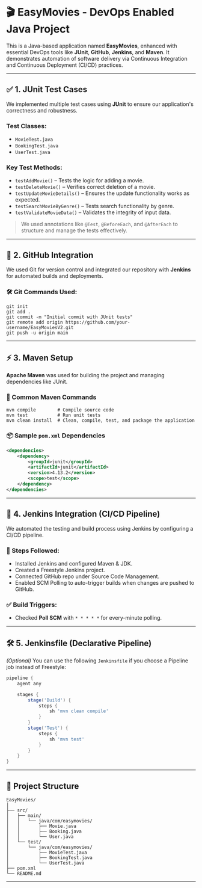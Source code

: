 
# 🎬 EasyMovies - DevOps Enabled Java Project

This is a Java-based application named **EasyMovies**, enhanced with essential DevOps tools like **JUnit**, **GitHub**, **Jenkins**, and **Maven**. It demonstrates automation of software delivery via Continuous Integration and Continuous Deployment (CI/CD) practices.

---

## ✅ 1. JUnit Test Cases

We implemented multiple test cases using **JUnit** to ensure our application's correctness and robustness.

### Test Classes:
- `MovieTest.java`
- `BookingTest.java`
- `UserTest.java`

### Key Test Methods:
- `testAddMovie()` – Tests the logic for adding a movie.
- `testDeleteMovie()` – Verifies correct deletion of a movie.
- `testUpdateMovieDetails()` – Ensures the update functionality works as expected.
- `testSearchMovieByGenre()` – Tests search functionality by genre.
- `testValidateMovieData()` – Validates the integrity of input data.

> We used annotations like `@Test`, `@BeforeEach`, and `@AfterEach` to structure and manage the tests effectively.

---

## 📁 2. GitHub Integration

We used Git for version control and integrated our repository with **Jenkins** for automated builds and deployments.

### 🛠️ Git Commands Used:

```
git init
git add .
git commit -m "Initial commit with JUnit tests"
git remote add origin https://github.com/your-username/EasyMoviesV2.git
git push -u origin main
```

---

## ⚡ 3. Maven Setup

**Apache Maven** was used for building the project and managing dependencies like JUnit.

### 🔧 Common Maven Commands

```
mvn compile        # Compile source code  
mvn test           # Run unit tests  
mvn clean install  # Clean, compile, test, and package the application  
```

### 📦 Sample `pom.xml` Dependencies

```xml
<dependencies>
    <dependency>
        <groupId>junit</groupId>
        <artifactId>junit</artifactId>
        <version>4.13.2</version>
        <scope>test</scope>
    </dependency>
</dependencies>
```

---

## 🔁 4. Jenkins Integration (CI/CD Pipeline)

We automated the testing and build process using Jenkins by configuring a CI/CD pipeline.

### 🧩 Steps Followed:
- Installed Jenkins and configured Maven & JDK.
- Created a Freestyle Jenkins project.
- Connected GitHub repo under Source Code Management.
- Enabled SCM Polling to auto-trigger builds when changes are pushed to GitHub.

### ✅ Build Triggers:
- Checked **Poll SCM** with `* * * * *` for every-minute polling.

---

## 🛠️ 5. Jenkinsfile (Declarative Pipeline)

*(Optional)* You can use the following `Jenkinsfile` if you choose a Pipeline job instead of Freestyle:

```groovy
pipeline {
    agent any

    stages {
        stage('Build') {
            steps {
                sh 'mvn clean compile'
            }
        }
        stage('Test') {
            steps {
                sh 'mvn test'
            }
        }
    }
}
```

---

## 📂 Project Structure

```
EasyMovies/
│
├── src/
│   ├── main/
│   │   └── java/com/easymovies/
│   │       ├── Movie.java
│   │       ├── Booking.java
│   │       └── User.java
│   └── test/
│       └── java/com/easymovies/
│           ├── MovieTest.java
│           ├── BookingTest.java
│           └── UserTest.java
├── pom.xml
└── README.md
```

---

